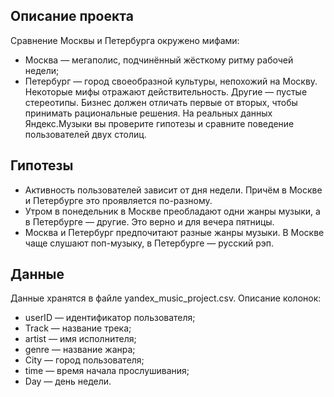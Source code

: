 ## Описание проекта

Сравнение Москвы и Петербурга окружено мифами:
 - Москва — мегаполис, подчинённый жёсткому ритму рабочей недели;
 - Петербург — город своеобразной культуры, непохожий на Москву.
Некоторые мифы отражают действительность. Другие — пустые стереотипы. 
Бизнес должен отличать первые от вторых, чтобы принимать рациональные решения. На реальных данных Яндекс.Музыки вы проверите гипотезы и сравните поведение пользователей двух столиц.

## Гипотезы

 - Активность пользователей зависит от дня недели. Причём в Москве и Петербурге это проявляется по-разному.
 - Утром в понедельник в Москве преобладают одни жанры музыки, а в Петербурге — другие. Это верно и для вечера пятницы.
 - Москва и Петербург предпочитают разные жанры музыки. В Москве чаще слушают поп-музыку, в Петербурге — русский рэп.

## Данные
Данные хранятся в файле yandex_music_project.csv. 
Описание колонок:
* userID — идентификатор пользователя;
* Track — название трека;
* artist — имя исполнителя;
* genre — название жанра;
* City — город пользователя;
* time — время начала прослушивания;
* Day — день недели.
